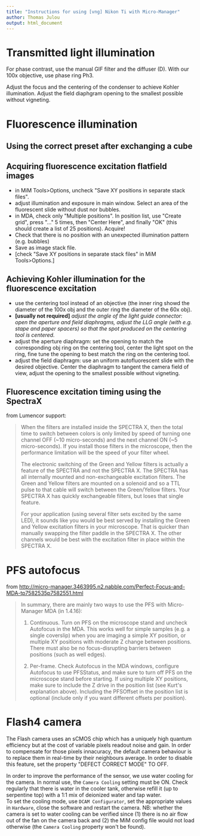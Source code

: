 ```yaml
---
title: "Instructions for using [vng] Nikon Ti with Micro-Manager"
author: Thomas Julou
output: html_document
---
```


# Transmitted light illumination

For phase contrast, use the manual GIF filter and the diffuser (D). With our 100x objective, use phase ring Ph3.

Adjust the focus and the centering of the condenser to achieve Kohler illumination. Adjust the field diaphgram opening to the smallest possible without vigneting.


# Fluorescence illumination

## Using the correct preset after exchanging a cube



## Acquiring fluorescence excitation flatfield images
- in MiM Tools>Options, uncheck "Save XY positions in separate stack files".
- adjust illumination and exposure in main window. Select an area of the fluorescent slide without dust nor bubbles.
- in MDA, check only "Multiple positions". In position list, use "Create grid", press "..." 5 times, then "Center Here", and finally "OK" (this should create a list of 25 positions). Acquire!
- Check that there is no position with an unexpected illumination pattern (e.g. bubbles) 
- Save as image stack file.
- [check "Save XY positions in separate stack files" in MiM Tools>Options.]


## Achieving Kohler illumination for the fluorescence excitation
- use the centering tool instead of an objective (the inner ring showd the diameter of the 100x obj and the outer ring the diameter of the 60x obj).
- **[usually not required]** *adjust the angle of the light guide connector: open the aperture and field diaphragms, adjust the LLG angle (with e.g. stape and paper spacers) so that the spot produced on the centering tool is centered.*
- adjust the aperture diaphragm: set the opening to match the corresponding obj ring on the centering tool, center the light spot on the ring, fine tune the opening to best match the ring on the centering tool.
- adjust the field diaphragm: use an uniform autofluorescent slide with the desired objective. Center the diaphragm to tangent the camera field of view, adjust the opening to the smallest possible without vigneting.


## Fluorescence excitation timing using the SpectraX

from Lumencor support: 

> When the filters are installed inside the SPECTRA X, then the total time to switch between colors is only limited by speed of turning one channel OFF (~10 micro-seconds) and the next channel ON (~5 micro-seconds). If you install those filters in the microscope, then the performance limitation will be the speed of your filter wheel.
> 
> The electronic switching of the Green and Yellow filters is actually a feature of the SPECTRA and not the SPECTRA X. The SPECTRA has all internally mounted and non-exchangeable excitation filters. The Green and Yellow filters are mounted on a solenoid and so a TTL pulse to that cable will switch between the Green/Yellow filters. Your SPECTRA X has quickly exchangeable filters, but loses that single feature.
> 
> For your application (using several filter sets excited by the same LED), it sounds like you would be best served by installing the Green and Yellow excitation filters in your microscope. That is quicker than manually swapping the filter paddle in the SPECTRA X. The other channels would be best with the excitation filter in place within the SPECTRA X.


# PFS autofocus

from http://micro-manager.3463995.n2.nabble.com/Perfect-Focus-and-MDA-tp7582535p7582551.html

> In summary, there are mainly two ways to use the PFS with Micro-Manager MDA (in 1.4.16): 
> 
> 1. Continuous. Turn on PFS on the microscope stand and uncheck Autofocus in the MDA. This works well for simple samples (e.g. a single coverslip) when you are imaging a simple XY position, or multiple XY positions with moderate Z change between positions. There must also be no focus-disrupting barriers between positions (such as well edges). 
> 
> 2. Per-frame. Check Autofocus in the MDA windows, configure Autofocus to use PFSStatus, and make sure to turn off PFS on the microscope stand before starting. If using multiple XY positions, make sure to include the Z drive in the position list (see Kurt's explanation above). Including the PFSOffset in the position list is optional (include only if you want different offsets per position). 


# Flash4 camera

The Flash camera uses an sCMOS chip which has a uniquely high quantum efficiency but at the cost of variable pixels readout noise and gain. In order to compensate for those pixels innacuracy, the default camera behaviour is to replace them in real-time by their neighbours average. In order to disable this feature, set the property "DEFECT CORRECT MODE" TO OFF.

In order to improve the performance of the sensor, we use water cooling for the camera. In normal use,  the `Camera Cooling` setting must be ON. Check regularly that there is water in the cooler tank, otherwise refill it (up to serpentine top) with a 1:1 mix of deionized water and tap water.\
To set the cooling mode, use `DCAM Configurator`, set the appropriate values in `Hardware`, close the software and restart the camera. NB: whether the camera is set to water cooling can be verified since (1) there is no air flow out of the fan on the camera back and (2) the MiM config file would not load otherwise (the `Camera Cooling` property won't be found).
